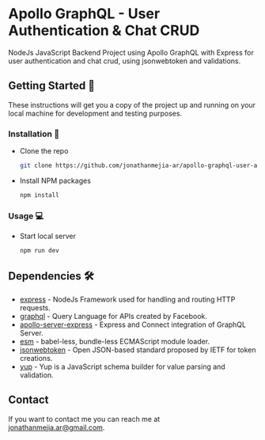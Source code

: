 # Apollo GraphQL - User Authentication & Chat CRUD

NodeJs JavaScript Backend Project using Apollo GraphQL with Express for user authentication and chat crud, using jsonwebtoken and validations.

## Getting Started 🚀

These instructions will get you a copy of the project up and running on your local machine for development and testing purposes.

### Installation 🔧

- Clone the repo
  ```sh
  git clone https://github.com/jonathanmejia-ar/apollo-graphql-user-auth-chat-crud.git
  ```
- Install NPM packages
  ```sh
  npm install
  ```

### Usage 💻

- Start local server
  ```sh
  npm run dev
  ```

## Dependencies 🛠️

- [express](https://www.npmjs.com/package/express) - NodeJs Framework used for handling and routing HTTP requests.
- [graphql](https://www.npmjs.com/package/graphql) - Query Language for APIs created by Facebook.
- [apollo-server-express](https://www.npmjs.com/package/apollo-server-express) - Express and Connect integration of GraphQL Server.
- [esm](https://www.npmjs.com/package/esm) - babel-less, bundle-less ECMAScript module loader.
- [jsonwebtoken](https://www.npmjs.com/package/jsonwebtoken) - Open JSON-based standard proposed by IETF for token creations.
- [yup](https://www.npmjs.com/package/yup) - Yup is a JavaScript schema builder for value parsing and validation.

## Contact

If you want to contact me you can reach me at <jonathanmejia.ar@gmail.com>.
